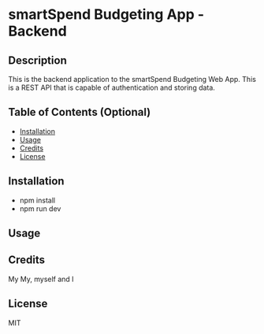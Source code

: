 # smartSpend Budgeting App - Backend

## Description

This is the backend application to the smartSpend Budgeting Web App. This is a REST API that is capable of authentication and storing data.

## Table of Contents (Optional)

- [Installation](#installation)
- [Usage](#usage)
- [Credits](#credits)
- [License](#license)

## Installation

- npm install
- npm run dev

## Usage

## Credits

My My, myself and I

## License

MIT
